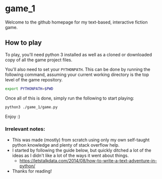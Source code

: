 # game_1
Welcome to the github homepage for my text-based, interactive fiction game. 

## How to play

To play, you'll need python 3 installed as well as a cloned or downloaded copy of all the game project files. 

You'll also need to set your `PYTHONPATH`. This can be done by running the following command, assuming your current working directory is the top level of the game repository.
```bash
export PYTHONPATH=$PWD
```

Once all of this is done, simply run the following to start playing:
```bash
python3 ./game_1/game.py
```
Enjoy :)

### Irrelevant notes:
 - This was made (mostly) from scratch using only my own self-taught python knowledge and plenty of stack overflow help.
 - I started by following the guide below, but quickly ditched a lot of the ideas as I didn't like a lot of the ways it went about things.
    - https://letstalkdata.com/2014/08/how-to-write-a-text-adventure-in-python/
 - Thanks for reading!
